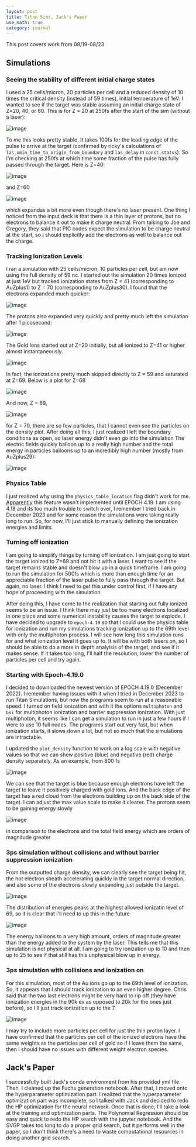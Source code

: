 ```yaml
---
layout: post
title: Titan Sims, Jack's Paper 
use_math: true
category: journal
---
```


This post covers work from 08/19-08/23

## Simulations

### Seeing the stability of different initial charge states

I used a 25 cells/micron, 20 particles per cell and a reduced density of 10 times the critical density (instead of 59 times), initial temperature of 1eV. I wanted to see if the target was stable assuming an initial charge state of Z=20, 40, or 60. This is for Z = 20 at 250fs after the start of the sim (without a laser):

![image](https://github.com/user-attachments/assets/101b7967-d2cb-430a-84cb-d79c8861b55e)

To me this looks pretty stable. It takes 100fs for the leading edge of the pulse to arrive at the target (confirmed by ricky's calculations of `las_xmin_time_to_origin_from_boundary` and `las_delay` in `const.status`). So I'm checking at 250fs at which time some fraction of the pulse has fully passed through the target. Here is Z=40: 

![image](https://github.com/user-attachments/assets/032dd12d-5c82-4c24-9932-e50eed34d4b7)

and Z=60

![image](https://github.com/user-attachments/assets/9cb2d011-3a85-4a6d-b932-440c2107896a)

which expandas a bit more even though there's no laser present. One thing I noticed from the input deck is that there is a thin layer of protons, but no electrons to balance it out to make it charge neutral. From talking to Joe and Gregory, they said that PIC codes expect the simulation to be charge neutral at the start, so I should explicitly add the electrons as well to balance out the charge.

### Tracking Ionization Levels

I ran a simulation with 25 cells/micron, 10 particles per cell, but am now using the full density of 59 nc. I started out the simulation 20 times ionized at just 1eV but tracked ionization states from Z = 41 (corresponding to AuZplus1) to Z = 70 (corresponding to AuZplus30). I found that the electrons expanded much quicker: 

![image](https://github.com/user-attachments/assets/d5855a17-7a65-4ece-a54b-5ee8961375aa)

The protons also expanded very quickly and pretty much left the simulation after 1 picosecond: 

![image](https://github.com/user-attachments/assets/b3719d79-4775-4514-a434-baf910add71c)

The Gold Ions started out at Z=20 initially, but all ionized to Z=41 or higher almost instantaneously.

![image](https://github.com/user-attachments/assets/e2b2c622-5152-452a-b45f-1f87b7808e69)

In fact, the ionizations pretty much skipped directly to Z = 59 and saturated at Z=69. Below is a plot for Z=68

![image](https://github.com/user-attachments/assets/53793d80-ec72-4228-9737-f9b66cbb5ae6)

And now, Z = 69, 

![image](https://github.com/user-attachments/assets/cbc49ba8-665b-42d7-be72-ed1086143d6d)

for Z = 70, there are so few particles, that I cannot even see the particles on the density plot. After doing all this, I just realized I left the boundary conditions as open, so laser energy didn't even go into the simulation The electric fields quickly balloon up to a really high number and the total energy in particles balloons up to an incredibly high number (mostly from AuZplus29): 

![image](https://github.com/user-attachments/assets/aba3546c-e67e-45aa-8f5b-ae39813dca91)

### Physics Table

I just realized why using the `physics_table_location` flag didn't work for me. [Apparently](https://epochpic.github.io/documentation/input_deck/input_deck_species.html) this feature wasn't implemented until EPOCH 4.19. I am using 4.18 and its too much trouble to switch over, I remember I tried back in December 2023 and for some reason the simulations were taking really long to run. So, for now, I'll just stick to manually defining the ionization energies and limits.

### Turning off ionization

I am going to simplify things by turning off ionization. I am just going to start the target ionized to Z=69 and not hit it with a laser. I want to see if the target remains stable and doesn't blow up in a quick timeframe. I am going to run the simulation for 500fs which is more than enough time for an appreciable fraction of the laser pulse to fully pass through the target. But again, no laser. I think I need to get this under control first, if I have any hope of proceeding with the simulation.

After doing this, I have come to the realization that starting out fully ionized seems to be an issue. I think there may just be too many electrons localized in one place and some numerical instability causes the target to explode. I have decided to upgrade to `epoch-4.19` so that I could use the physics table for ionization and run my simulations tracking ionization up to the 69th level with only the multiphoton process. I will see how long this simulation runs for and what ionization level it goes up to. It will be with both lasers on, so I should be able to do a more in depth analyisis of the target, and see if it makes sense. If it takes too long, I'll half the resolution, lower the number of particles per cell and try again. 

### Starting with Epoch-4.19.0

I decided to downloaded the newest version of EPOCH 4.19.0 (December 2022). I remember having issues with it when I tried in December 2023 to run Titan Simulations, but now the programs seem to run at a reasonable speed. I turned on field ionization and with it the options `multiphoton` and `bsi` for multiphoton ionization and barrier suppression ionization. With just multiphoton, it seems like I can get a simulation to run in just a few hours if I were to use 10 full nodes. The programs start out very fast, but when ionization starts, it slows down a lot, but not so much that the simulations are intractable. 

I updated the `plot_density` function to work on a log scale with negative values so that we can show positive (blue) and negative (red) charge density separately. As an example, from 800 fs

![image](https://github.com/user-attachments/assets/85cf3be6-fdb4-418a-8f6e-0ac2017763d2)

We can see that the target is blue because enough electrons have left the target to leave it positively charged with gold ions. And the back edge of the target has a red cloud from the electrons building up on the back side of the target. I can adjust the max value scale to make it clearer. The protons seem to be gaining energy slowly 

![image](https://github.com/user-attachments/assets/e9088916-e03f-4c9f-909d-85da68f46f44)

in comparison to the electrons and the total field energy which are orders of magnitude greater 

### 3ps simulation without collisions and without barrier suppression ionization

From the outputted charge density, we can clearly see the target being hit, the hot electron sheath accelerating quickly in the target normal direction, and also some of the electrons slowly expanding just outside the target.

![image](https://github.com/user-attachments/assets/4025e816-e4c2-4c9b-8ee4-46ce84eda4dd)

The distribution of energies peaks at the highest allowed ionizatin level of 69, so it is clear that i'll need to up this in the future

![image](https://github.com/user-attachments/assets/7449b0c4-6c07-434a-a0d8-6ee4322e6269)

The energy balloons to a very high amount, orders of magnitude greater than the energy added to the system by the laser. This tells me that this simulation is not physical at all. I am going to try ionization up to 10 and then up to 25 to see if that still has this unphysical blow up in energy.

### 3ps simulation with collisions and ionization on

For this simulation, most of the Au ions go up to the 69th level of ionization. So, it appears that I should track ionization to an even higher degree. Chris said that the two last electrons might be very hard to rip off (they have ionization energies in the 90k ev as opposed to 20k for the ones just before), so I'll just track ionization up to the 7

![image](https://github.com/user-attachments/assets/d168b1cc-310f-4362-afa6-b61bbcfba118)

I may try to include more particles per cell for just the thin proton layer. I have confirmed that the particles per cell of the ionized electrons have the same weights as the particles per cell of gold so if I leave them the same, then I should have no issues with different weight electron species. 

## Jack's Paper

I successfully built Jack's conda environment from his provided yml file. Then, I cleaned up the Fuchs generation notebook. After that, I moved onto the hyperparameter optimization part. I realized that the hyperparameter optimization part was incomplete, so I talked with Jack and decided to redo the HP optimization for the neural network. Once that is done, I'll take a look at the training and optimization parts. The Polynomial Regression should be easy and quick to redo the HP search with the jupyter notebook. And the SVGP takes too long to do a proper grid search, but it performs well in the paper, so I don't think there's a need to waste computational resources in doing another grid search. 










